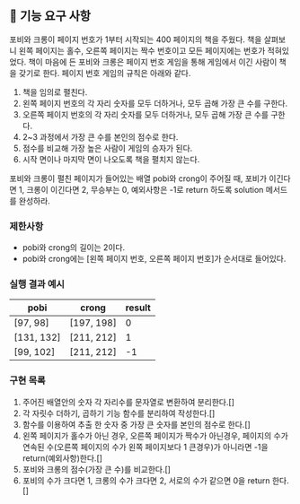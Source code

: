 ## 🚀 기능 요구 사항

포비와 크롱이 페이지 번호가 1부터 시작되는 400 페이지의 책을 주웠다. 책을 살펴보니 왼쪽 페이지는 홀수, 오른쪽 페이지는 짝수 번호이고 모든 페이지에는 번호가 적혀있었다. 책이 마음에 든 포비와 크롱은 페이지 번호 게임을 통해 게임에서 이긴 사람이 책을 갖기로 한다. 페이지 번호 게임의 규칙은 아래와 같다.

1. 책을 임의로 펼친다.
2. 왼쪽 페이지 번호의 각 자리 숫자를 모두 더하거나, 모두 곱해 가장 큰 수를 구한다.
3. 오른쪽 페이지 번호의 각 자리 숫자를 모두 더하거나, 모두 곱해 가장 큰 수를 구한다.
4. 2~3 과정에서 가장 큰 수를 본인의 점수로 한다.
5. 점수를 비교해 가장 높은 사람이 게임의 승자가 된다.
6. 시작 면이나 마지막 면이 나오도록 책을 펼치지 않는다.

포비와 크롱이 펼친 페이지가 들어있는 배열 pobi와 crong이 주어질 때, 포비가 이긴다면 1, 크롱이 이긴다면 2, 무승부는 0, 예외사항은 -1로 return 하도록 solution 메서드를 완성하라.

### 제한사항

- pobi와 crong의 길이는 2이다.
- pobi와 crong에는 [왼쪽 페이지 번호, 오른쪽 페이지 번호]가 순서대로 들어있다.

### 실행 결과 예시

| pobi       | crong      | result |
| ---------- | ---------- | ------ |
| [97, 98]   | [197, 198] | 0      |
| [131, 132] | [211, 212] | 1      |
| [99, 102]  | [211, 212] | -1     |

### 구현 목록

1. 주어진 배열안의 숫자 각 자리수를 문자열로 변환하여 분리한다.[]
2. 각 자릿수 더하기, 곱하기 기능 함수를 분리하여 작성한다.[]
3. 함수를 이용하여 추출 한 숫자 중 가장 큰 숫자를 본인의 점수로 한다.[]
4. 왼쪽 페이지가 홀수가 아닌 경우, 오른쪽 페이지가 짝수가 아닌경우,
   페이지의 수가 연속된 수(오른쪽 페이지의 수가 왼쪽 페이지보다 1 큰경우)가 아니라면 -1을 return(예외사항)한다.[]
5. 포비와 크롱의 점수(가장 큰 수)를 비교한다.[]
6. 포비의 수가 크다면 1, 크롱의 수가 크다면 2, 서로의 수가 같으면 0을 return 한다.[]
